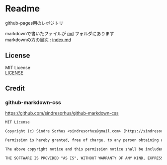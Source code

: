# Readme

github-pages用のレポジトリ

markdownで書いたファイルが [md](md) フォルダにあります\
markdownの方の目次 : [index.md](md/index.md)

## License

MIT License\
[LICENSE](LICENSE)

## Credit

### github-markdown-css

<https://github.com/sindresorhus/github-markdown-css>

```txt
MIT License

Copyright (c) Sindre Sorhus <sindresorhus@gmail.com> (https://sindresorhus.com)

Permission is hereby granted, free of charge, to any person obtaining a copy of this software and associated documentation files (the "Software"), to deal in the Software without restriction, including without limitation the rights to use, copy, modify, merge, publish, distribute, sublicense, and/or sell copies of the Software, and to permit persons to whom the Software is furnished to do so, subject to the following conditions:

The above copyright notice and this permission notice shall be included in all copies or substantial portions of the Software.

THE SOFTWARE IS PROVIDED "AS IS", WITHOUT WARRANTY OF ANY KIND, EXPRESS OR IMPLIED, INCLUDING BUT NOT LIMITED TO THE WARRANTIES OF MERCHANTABILITY, FITNESS FOR A PARTICULAR PURPOSE AND NONINFRINGEMENT. IN NO EVENT SHALL THE AUTHORS OR COPYRIGHT HOLDERS BE LIABLE FOR ANY CLAIM, DAMAGES OR OTHER LIABILITY, WHETHER IN AN ACTION OF CONTRACT, TORT OR OTHERWISE, ARISING FROM, OUT OF OR IN CONNECTION WITH THE SOFTWARE OR THE USE OR OTHER DEALINGS IN THE SOFTWARE.
```
